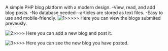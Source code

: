 A simple PHP blog platform with a modern design.
    -View, read, and add blog posts.
    -No database needed—articles are stored as text files.
    -Easy to use and mobile-friendly.
 
 
![1](https://github.com/user-attachments/assets/3599251a-40f3-43d0-89e2-fbdaadadc8db)>>>>> Here you can view the blogs submited preveusly.

 ![2](https://github.com/user-attachments/assets/b69a519d-57df-4484-8ffd-7f9c9fa798b0)>>>> Here you can add a new blog and post it.

![3](https://github.com/user-attachments/assets/a141f748-23dd-4344-b638-6fd5c65d2ec1)>>>> Here you can see the new blog you have posted.
